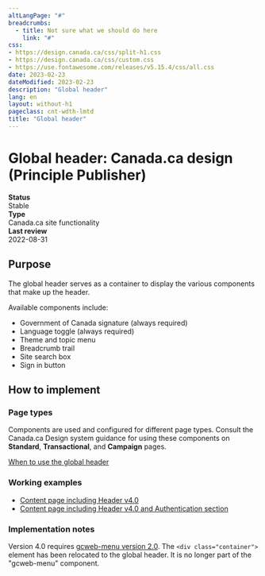 ```yaml
---
altLangPage: "#"
breadcrumbs:
  - title: Not sure what we should do here
    link: "#"
css:
- https://design.canada.ca/css/split-h1.css
- https://design.canada.ca/css/custom.css
- https://use.fontawesome.com/releases/v5.15.4/css/all.css
date: 2023-02-23
dateModified: 2023-02-23
description: "Global header"
lang: en
layout: without-h1
pageclass: cnt-wdth-lmtd
title: "Global header"
---
```

<h1 property="name" id="wb-cont" dir="ltr"><span class="stacked"><span>Global header</span>: <span>Canada.ca design (Principle Publisher)</span></span></h1>
<div class="row">
  <div class="col-md-2"><strong>Status</strong></div>
  <div class="col-md-10">Stable</div>
  <div class="col-md-2"><strong>Type</strong></div>
  <div class="col-md-10">Canada.ca site functionality</div>
  <div class="col-md-2"><strong>Last review</strong></div>
  <div class="col-md-10">2022-08-31</div>
</div>
<h2>Purpose</h2>
<p>The global header serves as a container to display the various components that make up the header.</p>
<p>Available components include:</p>
<ul>
  <li>Government of Canada signature (always required)</li>
  <li>Language toggle (always required)</li>
  <li>Theme and topic menu</li>
  <li>Breadcrumb trail</li>
  <li>Site search box</li>
  <li>Sign in button</li>
</ul>
<h2>How to implement</h2>
<h3>Page types</h3>
<p>Components are used and configured for different page types.   Consult the Canada.ca Design system guidance for using these components on <strong>Standard</strong>, <strong>Transactional</strong>, and <strong>Campaign</strong> pages.</p>
<p><a href="https://design.canada.ca/common-design-patterns/global-header.html#when">When to use the global header</a></p>
<h3>Working examples</h3>
<ul>
  <li><a href="https://wet-boew.github.io/GCWeb/templates/content-en.html">Content page including Header v4.0</a></li>
  <li><a href="https://wet-boew.github.io/GCWeb/sites/authentication/contextual-signin-en.html">Content page including Header v4.0 and Authentication section</a></li>
</ul>
<h3>Implementation notes</h3>
<p>Version 4.0 requires <a href="https://wet-boew.github.io/GCWeb/sites/gcweb-menu/gcweb-menu-docs-en.html">gcweb-menu version 2.0</a>.  The <code>&lt;div class="container"&gt;</code> element has been relocated to the global header.  It is no longer part of the "gcweb-menu" component.</p>
